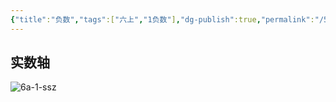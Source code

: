 ```yaml
---
{"title":"负数","tags":["六上","1负数"],"dg-publish":true,"permalink":"/5 课时设计/6a 负数/","dgPassFrontmatter":true,"noteIcon":""}
---
```



## 实数轴

![6a-1-ssz](https://r2.edui123.com/2024/02/6a-1-ssz.png)